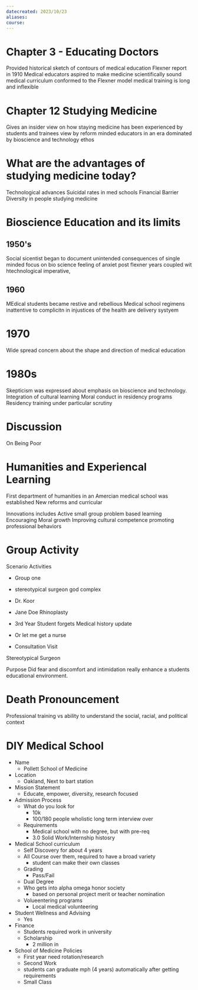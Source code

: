 ```yaml
---
datecreated: 2023/10/23
aliases: 
course:
---
```

# Chapter 3 - Educating Doctors

Provided historical sketch of contours of medical education
Flexner report in 1910 Medical educators aspired to make medicine scientifically sound
medical curriculum conformed to the Flexner model
medical training is long and inflexible

# Chapter 12 Studying Medicine

Gives an insider view on how staying medicine has been experienced by students and trainees
view by reform minded educators in an era dominated by bioscience and technology ethos

# What are the advantages of studying medicine today?

Technological advances
Suicidal rates in med schools
Financial Barrier
Diversity in people studying medicine

# Bioscience Education and its limits

## 1950's

Social sicentist began to document unintended consequences of single minded focus on bio science
feeling of anxiet
post flexner years coupled wit htechnological imperative,

## 1960

MEdical students became restive and rebellious
Medical school regimens inattentive to complicitn in injustices of the health are delivery systyem

# 1970

Wide spread concern about the shape and direction of medical education

# 1980s

Skepticism was expressed about emphasis on bioscience and technology.
Integration of cultural learning
Moral conduct in residency programs
Residency training under particular scrutiny

# Discussion

On Being Poor

# Humanities and Experiencal Learning

 First department of humanities in an Amercian medical school was established
New reforms and curricular

Innovations includes
	Active small group problem based learning
	Encouraging Moral growth
	Improving cultural competence
	promoting professional behaviors

# Group Activity

Scenario Activities 

- Group one
- stereotypical surgeon god complex

- Dr. Koor
- Jane Doe Rhinoplasty

- 3rd Year Student forgets Medical history update
- Or let me get a nurse
- Consultation Visit

Stereotypical Surgeon

Purpose Did fear and discomfort and intimidation really enhance a students educational environment. 

# Death Pronouncement

Professional training vs ability to understand the social, racial, and political context

# DIY Medical School

- Name
	- Pollett School of Medicine
- Location
	- Oakland,  Next to bart station 
- Mission Statement
	- Educate, empower, diversity, research focused
- Admission Process
	- What do you look for
		- 10k 
		- 100/180 people wholistic long term interview over 
	- Requirements
		- Medical school with no degree, but with pre-req
		- 3.0 Solid Work/Internship histosry
- Medical School curriculum
	- Self Discovery for about 4 years
	- All Course over them, required to have a broad variety
		- student can make their own classes
	- Grading
		- Pass/Fail
	- Dual Degree
	- Who gets into alpha omega honor society
		- based on personal project merit or teacher nomination
	- Volueentering programs 
		- Local medical volunteering 
- Student Wellness and Advising 
	- Yes
- Finance
	- Students required work in university
	- Scholarship
		- 2 million in 
- School of Medicine Policies
	- First year need rotation/research
	- Second Work
	- students can graduate mph (4 years) automatically after getting requirements
	- Small Class
